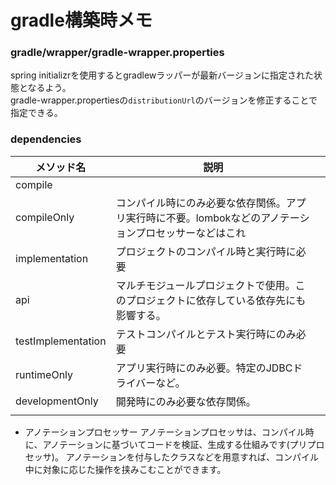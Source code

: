 # gradle構築時メモ

### gradle/wrapper/gradle-wrapper.properties
spring initializrを使用するとgradlewラッパーが最新バージョンに指定された状態となるよう。  
gradle-wrapper.propertiesの`distributionUrl`のバージョンを修正することで指定できる。

### dependencies
|メソッド名|説明||
|--|--|--|
|compile||
|compileOnly|コンパイル時にのみ必要な依存関係。アプリ実行時に不要。lombokなどのアノテーションプロセッサーなどはこれ|
|implementation|プロジェクトのコンパイル時と実行時に必要|
|api|マルチモジュールプロジェクトで使用。このプロジェクトに依存している依存先にも影響する。|
|testImplementation|テストコンパイルとテスト実行時にのみ必要|
|runtimeOnly|アプリ実行時にのみ必要。特定のJDBCドライバーなど。|
|developmentOnly|開発時にのみ必要な依存関係。|
|||

* アノテーションプロセッサー
アノテーションプロセッサは、コンパイル時に、アノテーションに基づいてコードを検証、生成する仕組みです(プリプロセッサ)。 アノテーションを付与したクラスなどを用意すれば、コンパイル中に対象に応じた操作を挟みこむことができます。